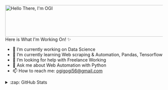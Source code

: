 <a href="https://cooltext.com"><img src="https://images.cooltext.com/5495359.gif" width="715" height="102" alt="Hello There, I'm OGI" /></a>
<br />
Here is What I'm Working On! ✨ 



- 🔭 I’m currently working on Data Science
- 🌱 I’m currently learning Web scraping & Automation, Pandas, Tensorflow
- 🤔 I’m looking for help with Freelance Working
- 💬 Ask me about Web Automation with Python
- 📫 How to reach me: ogigogi56@gmail.com


<details>
  <summary>:zap: GitHub Stats</summary>

  <img align="left" alt="codeSTACKr's GitHub Stats" src="https://github-readme-stats-ten-wheat.vercel.app/api?username=developerogi&show_icons=true&hide_border=true" />

</details>

